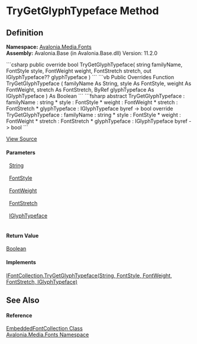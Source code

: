 # TryGetGlyphTypeface Method




## Definition
**Namespace:** <a href="N_Avalonia_Media_Fonts">Avalonia.Media.Fonts</a>  
**Assembly:** Avalonia.Base (in Avalonia.Base.dll) Version: 11.2.0

<Tabs groupId="api-code-preview">
<TabItem value="csharp" label="C#">
```csharp
public override bool TryGetGlyphTypeface(
	string familyName,
	FontStyle style,
	FontWeight weight,
	FontStretch stretch,
	out IGlyphTypeface?? glyphTypeface
)
```
</TabItem>
<TabItem value="vb" label="VB">
```vb
Public Overrides Function TryGetGlyphTypeface ( 
	familyName As String,
	style As FontStyle,
	weight As FontWeight,
	stretch As FontStretch,
	<OutAttribute> ByRef glyphTypeface As IGlyphTypeface
) As Boolean
```
</TabItem>
<TabItem value="fsharp" label="F#">
```fsharp
abstract TryGetGlyphTypeface : 
        familyName : string * 
        style : FontStyle * 
        weight : FontWeight * 
        stretch : FontStretch * 
        glyphTypeface : IGlyphTypeface byref -> bool 
override TryGetGlyphTypeface : 
        familyName : string * 
        style : FontStyle * 
        weight : FontWeight * 
        stretch : FontStretch * 
        glyphTypeface : IGlyphTypeface byref -> bool 
```
</TabItem>
</Tabs>



<a href="https://github.com/AvaloniaUI/Avalonia/tree/master/src/Avalonia.Base/Media/Fonts/EmbeddedFontCollection.cs#L55" title="View the source code">View Source</a>



#### Parameters
<dl><dt>  <a href="https://learn.microsoft.com/dotnet/api/system.string" target="_blank" rel="noopener noreferrer">String</a></dt><dd> </dd><dt>  <a href="T_Avalonia_Media_FontStyle">FontStyle</a></dt><dd> </dd><dt>  <a href="T_Avalonia_Media_FontWeight">FontWeight</a></dt><dd> </dd><dt>  <a href="T_Avalonia_Media_FontStretch">FontStretch</a></dt><dd> </dd><dt>  <a href="T_Avalonia_Media_IGlyphTypeface">IGlyphTypeface</a></dt><dd> </dd></dl>

#### Return Value
<a href="https://learn.microsoft.com/dotnet/api/system.boolean" target="_blank" rel="noopener noreferrer">Boolean</a>

#### Implements
<a href="M_Avalonia_Media_Fonts_IFontCollection_TryGetGlyphTypeface">IFontCollection.TryGetGlyphTypeface(String, FontStyle, FontWeight, FontStretch, IGlyphTypeface)</a>  


## See Also


#### Reference
<a href="T_Avalonia_Media_Fonts_EmbeddedFontCollection">EmbeddedFontCollection Class</a>  
<a href="N_Avalonia_Media_Fonts">Avalonia.Media.Fonts Namespace</a>  

